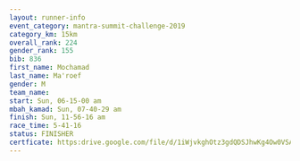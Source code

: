 ```yaml
---
layout: runner-info 
event_category: mantra-summit-challenge-2019 
category_km: 15km 
overall_rank: 224
gender_rank: 155
bib: 836
first_name: Mochamad
last_name: Ma'roef
gender: M
team_name: 
start: Sun, 06-15-00 am
mbah_kamad: Sun, 07-40-29 am
finish: Sun, 11-56-16 am
race_time: 5-41-16
status: FINISHER
certficate: https:drive.google.com/file/d/1iWjvkghOtz3gdQDSJhwKg4Ow0VSAfneQ/view?usp=sharing
---
```

